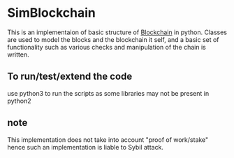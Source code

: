 # SimBlockchain
This is an implementaion of basic structure of [Blockchain](https://en.wikipedia.org/wiki/Blockchain) in python.
Classes are used to model the blocks and the blockchain it self, and a basic set of functionality such as various checks and manipulation of the chain is written.

## To run/test/extend the code
use python3 to run  the scripts as some libraries may not be present in python2

## note
This implementation does not take into account "proof of work/stake" hence such an implementation is liable to Sybil attack.
